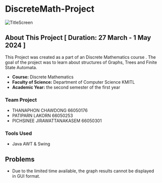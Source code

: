# DiscreteMath-Project
![TitleScreen](https://github.com/khetpatiparn/DiscreteMath-Project/assets/86398502/9738991a-38d0-4046-a4cc-343988c063ec)

## About This Project  [ Duration: 27 March - 1 May 2024 ]
This Project was created as a part of an Discrete Mathematics course . The goal of the project was to learn about structures of Graphs, Trees and Finite State Automata.
* **Course:** Discrete Mathematics
* **Faculty of Science:** Department of Computer Science KMITL
* **Academic Year:** the second semester of the first year

### Team Project
* THANAPHON CHAWDONG 66050176
* PATIPARN LAKORN 66050253
* PICHSINEE JIRAWATTANAKASEM 66050301

### Tools Used

* Java AWT & Swing

## Problems
* Due to the limited time available, the graph results cannot be displayed in GUI format. 
